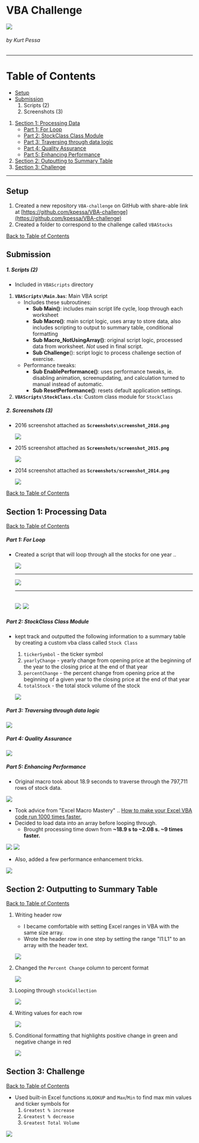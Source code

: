 # VBA Challenge

![](Images/stockmarket0.jpg)

###### by Kurt Pessa

----------

# Table of Contents <a name="toc"></a>
- [Setup](#setup)
- [Submission](#submission)
	1. Scripts (2)
	2. Screenshots (3)
1. [Section 1: Processing Data](#section1)
	- [Part 1: For Loop](#part1)
	- [Part 2: StockClass Class Module](#part2)
	- [Part 3: Traversing through data logic](#part3)
	- [Part 4: Quality Assurance](#part4)
	- [Part 5: Enhancing Performance](#part5)
2. [Section 2: Outputting to Summary Table](#section2)
3. [Section 3: Challenge](#section3)

----------

## Setup <a name="setup"></a>

1. Created a new repository `VBA-challenge` on GitHub with share-able link at [https://github.com/kpessa/VBA-challenge](https://github.com/kpessa/VBA-challenge)
2. Created a folder to correspond to the challenge called `VBAStocks`

[Back to Table of Contents](#toc)
## Submission <a name="submission"></a>

##### 1. Scripts (2) 

- Included in `VBAScripts` directory

1.	**`VBAScripts\Main.bas`**: Main VBA script
	-	Includes these subroutines:
		-	**Sub Main()**: includes main script life cycle, loop through each worksheet
		-	**Sub Macro()**: main script logic, uses array to store data, also includes scripting to output to summary table, conditional formatting
		-	**Sub Macro_NotUsingArray()**: original script logic, processed data from worksheet.  *Not* used in final script.
		-	**Sub Challenge**(): script logic to process challenge section of exercise.
	-	Performance tweaks:
		-	**Sub EnablePerformance()**: uses performance tweaks, ie. disabling animation, screenupdating, and calculation turned to manual instead of automatic. 
		-	**Sub ResetPerformance()**: resets default application settings.
2.	**`VBAScripts\StockClass.cls`**: Custom class module for `StockClass`

##### 2. Screenshots (3)

- 2016 screenshot attached as **`Screenshots\screenshot_2016.png`**

	![](Screenshots/screenshot_2016.png)

- 2015 screenshot attached as **`Screenshots/screenshot_2015.png`**

	![](Screenshots/screenshot_2015.png)

- 2014 screenshot attached as **`Screenshots/screenshot_2014.png`**

	![](Screenshots/screenshot_2014.png)

[Back to Table of Contents](#toc)

## Section 1: Processing Data <a name="section1"></a>
[Back to Table of Contents](#toc)

##### Part 1: For Loop <a name="part1"></a>

- Created a script that will loop through all the stocks for one year ..

	![](Images/forloop1.png)
	
	-------------

	![](Images/startrow0.png)
	
	-------------
	 
	![](Images/endrow1.png)
	![](Images/endrow0.png)
	-------------

##### Part 2: StockClass Class Module <a name="part2"></a>

-  kept track and outputted the following information to a summary table by creating a custom vba class called `Stock Class`
	1. `tickerSymbol` - the ticker symbol
	2. `yearlyChange` - yearly change from opening price at the beginning of the year to the closing price at the end of that year
	3. `percentChange` - the percent change from opening price at the beginning of a given year to the closing price at the end of that year
	4. `totalStock` - the total stock volume of the stock

	![](Images/customStockClass.png)

##### Part 3: Traversing through data logic <a name="part3"></a>

![](Images/looplogic.png)

##### Part 4: Quality Assurance <a name="part4"></a>

![](Images/qa.png)

##### Part 5: Enhancing Performance <a name="part5"></a>

- Original macro took about 18.9 seconds to traverse through the 797,711 rows of stock data.

![](Images/performance1.png)	

- Took advice from "Excel Macro Mastery" .. [How to make your Excel VBA code run 1000 times faster.](https://www.youtube.com/watch?v=GCSF5tq7pZ0) 
- Decided to load data into an array before looping through. 
	- Brought processing time down from **~18.9 s to ~2.08 s. ~9 times faster.**  

![](Images/performance2.png)
![](Images/looplogicarray.png)
 
- Also, added a few performance enhancement tricks.

![](Images/performance3.png)

## Section 2: Outputting to Summary Table <a name="section2"></a>
[Back to Table of Contents](#toc)
1. Writing header row
	
	- I became comfortable with setting Excel ranges in VBA with the same size array.
	- Wrote the header row in one step by setting the range "I1:L1" to an array with the header text. 

	![](Images/headerrow.png)

2. Changed the `Percent Change` column to percent format

	![](Images/percent1.png)

3. Looping through `stockCollection`

	![](Images/summaryloop.png)

4. Writing values for each row

	![](Images/writingvalues.png)

5. Conditional formatting that highlights positive change in green and negative change in red

	![](Images/conditional.png)

## Section 3: Challenge <a name="section3"></a>
[Back to Table of Contents](#toc)
- Used built-in Excel functions `XLOOKUP` and `Max`/`Min` to find max min values and ticker symbols for 
	1.	`Greatest % increase`
	2.	`Greatest % decrease`
	3.	`Greatest Total Volume` 

![](Images/challenge.png)